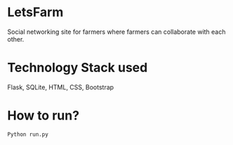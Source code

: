 # LetsFarm
Social networking site for farmers where farmers can collaborate with each other.

# Technology Stack used
Flask, SQLite, HTML, CSS, Bootstrap 

# How to run? 
`Python run.py`